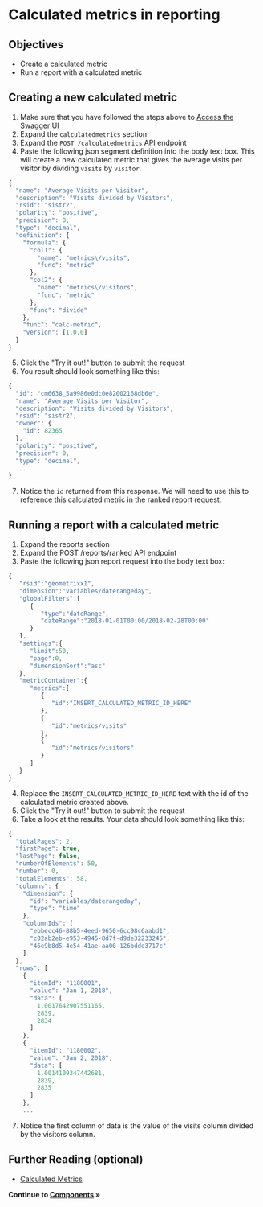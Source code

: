 Calculated metrics in reporting
====

Objectives
----
* Create a calculated metric
* Run a report with a calculated metric

Creating a new calculated metric
-----
1. Make sure that you have followed the steps above to [Access the Swagger UI](../s1_api_intro#accessing-the-swagger-interface)
2. Expand the `calculatedmetrics` section
3. Expand the `POST /calculatedmetrics` API endpoint
4. Paste the following json segment definition into the body text box. This will create a new calculated metric that gives the average visits per visitor by dividing `visits` by `visitor`.
```javascript
{
  "name": "Average Visits per Visitor",
  "description": "Visits divided by Visitors",
  "rsid": "sistr2",
  "polarity": "positive",
  "precision": 0,
  "type": "decimal",
  "definition": {
    "formula": {
      "col1": {
        "name": "metrics\/visits",
        "func": "metric"
      },
      "col2": {
        "name": "metrics\/visitors",
        "func": "metric"
      },
      "func": "divide"
    },
    "func": "calc-metric",
    "version": [1,0,0]
  }
}
```
5. Click the "Try it out!" button to submit the request
6. You result should look something like this:
```javascript
{
  "id": "cm6638_5a9986e0dc0e82002168db6e",
  "name": "Average Visits per Visitor",
  "description": "Visits divided by Visitors",
  "rsid": "sistr2",
  "owner": {
    "id": 82365
  },
  "polarity": "positive",
  "precision": 0,
  "type": "decimal",
  ...
}
```
7. Notice the `id` returned from this response. We will need to use this to reference this calculated metric in the ranked report request.

Running a report with a calculated metric
-----
1. Expand the reports section
2. Expand the POST /reports/ranked API endpoint
3. Paste the following json report request into the body text box:
```javascript
{
   "rsid":"geometrixx1",
   "dimension":"variables/daterangeday",
   "globalFilters":[
      {
         "type":"dateRange",
         "dateRange":"2018-01-01T00:00/2018-02-28T00:00"
      }
   ],
   "settings":{
      "limit":50,
      "page":0,
      "dimensionSort":"asc"
   },
   "metricContainer":{
      "metrics":[
         {
            "id":"INSERT_CALCULATED_METRIC_ID_HERE"
         },
         {
            "id":"metrics/visits"
         },
         {
            "id":"metrics/visitors"
         }
      ]
   }
}
```
4. Replace the `INSERT_CALCULATED_METRIC_ID_HERE` text with the id of the calculated metric created above.
5. Click the "Try it out!" button to submit the request
6. Take a look at the results. Your data should look something like this:
```javascript
{
  "totalPages": 2,
  "firstPage": true,
  "lastPage": false,
  "numberOfElements": 50,
  "number": 0,
  "totalElements": 58,
  "columns": {
    "dimension": {
      "id": "variables/daterangeday",
      "type": "time"
    },
    "columnIds": [
      "ebbecc46-88b5-4eed-9650-6cc98c6aabd1",
      "c02ab2eb-e953-4945-8d7f-d9de32233245",
      "46e9b8d5-4e54-41ae-aa00-126bdde3717c"
    ]
  },
  "rows": [
    {
      "itemId": "1180001",
      "value": "Jan 1, 2018",
      "data": [
        1.0017642907551165,
        2839,
        2834
      ]
    },
    {
      "itemId": "1180002",
      "value": "Jan 2, 2018",
      "data": [
        1.0014109347442681,
        2839,
        2835
      ]
    },
    ...
```
7. Notice the first column of data is the value of the visits column divided by the visitors column.

Further Reading (optional)
-----
* [Calculated Metrics](https://adobe-experience-cloud.github.io/analytics-io-lab/analytics-api-reference-guide.html#_calculatedmetrics_resource)

**Continue to [Components](../components) »**
